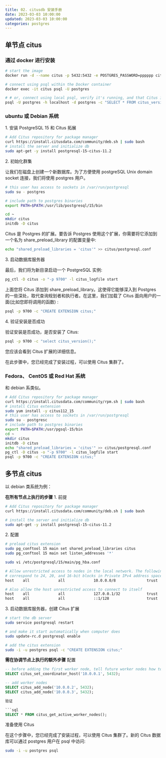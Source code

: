 ```yaml
---
title: 02. citusdb 安装手册
date: 2023-03-03 10:00:00
updated: 2023-03-03 10:00:00
categories: postgres
---
```


## 单节点 citus

### 通过 docker 进行安装

```sh
# start the image
docker run -d --name citus -p 5432:5432 -e POSTGRES_PASSWORD=pppppp citusdata/citus:11.2

# connect using psql within the Docker container
docker exec -it citus psql -U postgres

# # or, connect using local psql, verify it's running, and that Citus is installed:
psql -U postgres -h localhost -d postgres -c "SELECT * FROM citus_version();"
```

<!-- more -->

### ubuntu 或 Debian 系统

1\. 安装 PostgreSQL 15 和 Citus 拓展

```sh
# Add Citus repository for package manager
curl https://install.citusdata.com/community/deb.sh | sudo bash
# install the server and initialize db
sudo apt-get -y install postgresql-15-citus-11.2
```

2\. 初始化群集

让我们在磁盘上创建一个新数据库。为了方便使用 postgreSQL Unix domain socket 连接，我们将使用 postgres 用户。

```sh
# this user has access to sockets in /var/run/postgresql
sudo su - postgres

# include path to postgres binaries
export PATH=$PATH:/usr/lib/postgresql/15/bin

cd ~
mkdir citus
initdb -D citus
```

Citus 是 Postgres 的扩展。要告诉 Postgres 使用这个扩展，你需要将它添加到一个名为 share_preload_library 的配置变量中:

```sh
echo "shared_preload_libraries = 'citus'" >> citus/postgresql.conf
```

3\. 启动数据库服务器

最后，我们将为新目录启动一个 PostgreSQL 实例:

```sh
pg_ctl -D citus -o "-p 9700" -l citus_logfile start
```

上面您将 Citus 添加到 share_preload_library。这使得它能够深入到 Postgres 的一些深处，取代查询规划者和执行者。在这里，我们加载了 Citus 面向用户的一面(比如您即将调用的函数) :

```sh
psql -p 9700 -c "CREATE EXTENSION citus;"
```

4\. 验证安装是否成功

验证安装是否成功，是否安装了 Citus:

```sh
psql -p 9700 -c "select citus_version();"
```

您应该会看到 Citus 扩展的详细信息。

在此步骤中，您已经完成了安装过程，可以使用 Citus 集群了。

### Fedora、 CentOS 或 Red Hat 系统

和 debian 系类似。

```sh
# Add Citus repository for package manager
curl https://install.citusdata.com/community/rpm.sh | sudo bash
# install Citus extension
sudo yum install -y citus112_15
# this user has access to sockets in /var/run/postgresql
sudo su - postgresc
# include path to postgres binaries
export PATH=$PATH:/usr/pgsql-15/bin
cd ~
mkdir citus
initdb -D citus
echo "shared_preload_libraries = 'citus'" >> citus/postgresql.conf
pg_ctl -D citus -o "-p 9700" -l citus_logfile start
psql -p 9700 -c "CREATE EXTENSION citus;"
```

## 多节点 citus

以 debian 类系统为例：

**在所有节点上执行的步骤**
1\. 前提

```sh
# Add Citus repository for package manager
curl https://install.citusdata.com/community/deb.sh | sudo bash

# install the server and initialize db
sudo apt-get -y install postgresql-15-citus-11.2
```

2\. 配置

```sh
# preload citus extension
sudo pg_conftool 15 main set shared_preload_libraries citus
sudo pg_conftool 15 main set listen_addresses '*'
```

```sh
sudo vi /etc/postgresql/15/main/pg_hba.conf
```

```sh
# Allow unrestricted access to nodes in the local network. The following ranges
# correspond to 24, 20, and 16-bit blocks in Private IPv4 address spaces.
host    all             all             10.0.0.0/8              trust

# Also allow the host unrestricted access to connect to itself
host    all             all             127.0.0.1/32            trust
host    all             all             ::1/128                 trust
```

3\. 启动数据库服务器，创建 Citus 扩展

```sh
# start the db server
sudo service postgresql restart

# and make it start automatically when computer does
sudo update-rc.d postgresql enable

# add the citus extension
sudo -i -u postgres psql -c "CREATE EXTENSION citus;"
```

**需在协调节点上执行的额外步骤**
配置

```sql
-- before adding the first worker node, tell future worker nodes how to reach the coordinator
SELECT citus_set_coordinator_host('10.0.0.1', 5432);

-- add worker nodes
SELECT citus_add_node('10.0.0.2', 5432);
SELECT citus_add_node('10.0.0.3', 5432);

验证

```sql
SELECT * FROM citus_get_active_worker_nodes();
```

准备使用 Citus

在这个步骤中，您已经完成了安装过程，可以使用 Citus 集群了。新的 Citus 数据库可以通过 postgres 用户在 psql 中访问:

```sh
sudo -i -u postgres psql
```
